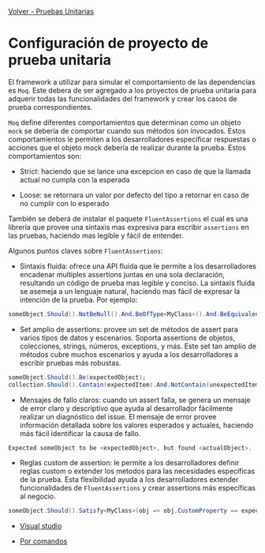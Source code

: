 [Volver - Pruebas Unitarias](https://github.com/IngSoft-DA2/DA2-Tecnologia/blob/unit-testing/README.md)

# Configuración de proyecto de prueba unitaria

El framework a utilizar para simular el comportamiento de las dependencias es `Moq`. Este debera de ser agregado a los proyectos de prueba unitaria para adquerir todas las funcionalidades del framework y crear los casos de prueba correspondientes.

`Moq` define diferentes comportamientos que determinan como un objeto `mock` se debería de comportar cuando sus métodos son invocados. Estos comportamientos le permiten a los desarrolladores especificar respuestas o acciones que el objeto mock debería de realizar durante la prueba. Estos comportamientos son:

- Strict: haciendo que se lance una excepcion en caso de que la llamada actual no cumpla con la esperada

- Loose: se retornara un valor por defecto del tipo a retornar en caso de no cumplir con lo esperado

También se deberá de instalar el paquete `FluentAssertions` el cual es una librería que provee una sintaxis mas expresiva para escribir `assertions` en las pruebas, haciendo mas legible y fácil de entender.

Algunos puntos claves sobre `FluentAssertions`:

- Sintaxis fluida: ofrece una API fluida que le permite a los desarrolladores encadenar multiples assertions juntas en una sola declaración, resultando un código de prueba mas legible y conciso. La sintaxis fluida se asemeja a un lenguaje natural, haciendo mas fácil de expresar la intención de la prueba. Por ejemplo:

```C#
someObject.Should().NotBeNull().And.BeOfType<MyClass>().And.BeEquivalentTo(expectedObject);
```

- Set amplio de assertions: provee un set de métodos de assert para varios tipos de datos y escenarios. Soporta assertions de objetos, colecciones, strings, números, exceptions, y más. Este set tan amplio de métodos cubre muchos escenarios y ayuda a los desarrolladores a escribir pruebas más robustas.

```C#
someObject.Should().Be(expectedObject);
collection.Should().Contain(expectedItem).And.NotContain(unexpectedItem);
```

- Mensajes de fallo claros: cuando un assert falla, se genera un mensaje de error claro y descriptivo que ayuda al desarrollador fácilmente realizar un diagnóstico del issue. El mensaje de error provee información detallada sobre los valores esperados y actuales, haciendo más fácil identificar la causa de fallo.

```C#
Expected someObject to be <expectedObject>, but found <actualObject>.
```

- Reglas custom de assertion: le permite a los desarrolladores definir reglas custom o extender los metodos para las necesidades específicas de la prueba. Esta flexibilidad ayuda a los desarrolladores extender funcionalidades de `FluentAssertions` y crear assertions más específicas al negocio.

```C#
someObject.Should().Satisfy<MyClass>(obj => obj.CustomProperty == expectedValue);
```

- [Visual studio](https://github.com/daniel18acevedo/DA2-Tecnologia/blob/unit-testing/config-unit-test-project-visual-studio.md)

- [Por comandos](https://github.com/daniel18acevedo/DA2-Tecnologia/blob/unit-testing/config-unit-test-project-dotnet-cli.md)

